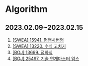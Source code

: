 # Algorithm

## 2023.02.09~2023.02.15
1. [[SWEA] 15941. 평행사변형](https://swexpertacademy.com/main/code/problem/problemDetail.do?contestProbId=AYVgOZEKOpcDFAQK)
2. [[SWEA] 13220. 수식 고치기](https://swexpertacademy.com/main/code/problem/problemDetail.do?contestProbId=AXzjz2V6-Q8DFASs)
3. [[BOJ] 13699. 점화식](https://www.acmicpc.net/problem/13699)
4. [[BOJ] 25497. 기술 연계마스터 임스](https://www.acmicpc.net/problem/25497)
